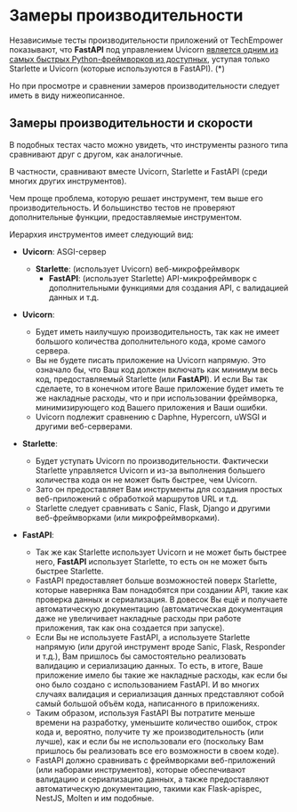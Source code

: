 # Замеры производительности

Независимые тесты производительности приложений от TechEmpower показывают, что **FastAPI** под управлением Uvicorn <a href="https://www.techempower.com/benchmarks/#section=test&runid=7464e520-0dc2-473d-bd34-dbdfd7e85911&hw=ph&test=query&l=zijzen-7" class="external-link" target="_blank">является одним из самых быстрых Python-фреймворков из доступных</a>, уступая только Starlette и Uvicorn (которые используются в FastAPI). (*)

Но при просмотре и сравнении замеров производительности следует иметь в виду нижеописанное.

## Замеры производительности и скорости

В подобных тестах часто можно увидеть, что инструменты разного типа сравнивают друг с другом, как аналогичные.

В частности, сравнивают вместе Uvicorn, Starlette и FastAPI (среди многих других инструментов).


Чем проще проблема, которую решает инструмент, тем выше его производительность. И большинство тестов не проверяют дополнительные функции, предоставляемые инструментом.


Иерархия инструментов имеет следующий вид:

* **Uvicorn**: ASGI-сервер
    * **Starlette**: (использует Uvicorn) веб-микрофреймворк
        * **FastAPI**: (использует Starlette) API-микрофреймворк с дополнительными функциями для создания API, с валидацией данных и т.д.

* **Uvicorn**:
    * Будет иметь наилучшую производительность, так как не имеет большого количества дополнительного кода, кроме самого сервера.
    * Вы не будете писать приложение на Uvicorn напрямую. Это означало бы, что Ваш код должен включать как минимум весь
    код, предоставляемый Starlette (или **FastAPI**). И если Вы так сделаете, то в конечном итоге Ваше приложение будет иметь те же накладные расходы, что и при использовании фреймворка, минимизирующего код Вашего приложения и Ваши ошибки.
    * Uvicorn подлежит сравнению с Daphne, Hypercorn, uWSGI и другими веб-серверами.

* **Starlette**:
    * Будет уступать Uvicorn по производительности. Фактически Starlette управляется Uvicorn и из-за выполнения большего количества кода он не может быть быстрее, чем Uvicorn.
    * Зато он предоставляет Вам инструменты для создания простых веб-приложений с обработкой маршрутов URL и т.д.
    * Starlette следует сравнивать с Sanic, Flask, Django и другими веб-фреймворками (или микрофреймворками).

* **FastAPI**:
    * Так же как Starlette использует Uvicorn и не может быть быстрее него, **FastAPI** использует Starlette, то есть он не может быть быстрее Starlette.
    * FastAPI предоставляет больше возможностей поверх Starlette, которые наверняка Вам понадобятся при создании API, такие как проверка данных и сериализация. В довесок Вы ещё и получаете автоматическую документацию (автоматическая документация даже не увеличивает накладные расходы при работе приложения, так как она создается при запуске).
    * Если Вы не используете FastAPI, а используете Starlette напрямую (или другой инструмент вроде Sanic, Flask, Responder и т.д.), Вам пришлось бы самостоятельно реализовать валидацию и сериализацию данных. То есть, в итоге, Ваше приложение имело бы такие же накладные расходы, как если бы оно было создано с использованием FastAPI. И во многих случаях валидация и сериализация данных представляют собой самый большой объём кода, написанного в приложениях.
    * Таким образом, используя FastAPI Вы потратите меньше времени на разработку, уменьшите количество ошибок, строк кода и, вероятно, получите ту же производительность (или лучше), как и если бы не использовали его (поскольку Вам пришлось бы реализовать все его возможности в своем коде).
    * FastAPI должно сравнивать с фреймворками веб-приложений (или наборами инструментов), которые обеспечивают валидацию и сериализацию данных, а также предоставляют автоматическую документацию, такими как Flask-apispec, NestJS, Molten и им подобные.
